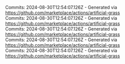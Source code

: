 Commits: 2024-08-30T12:54:07.126Z - Generated via https://github.com/marketplace/actions/artificial-grass
<br>
Commits: 2024-08-30T12:54:07.126Z - Generated via https://github.com/marketplace/actions/artificial-grass
<br>
Commits: 2024-08-30T12:54:07.126Z - Generated via https://github.com/marketplace/actions/artificial-grass
<br>
Commits: 2024-08-30T12:54:07.126Z - Generated via https://github.com/marketplace/actions/artificial-grass
<br>
Commits: 2024-08-30T12:54:07.126Z - Generated via https://github.com/marketplace/actions/artificial-grass
<br>
